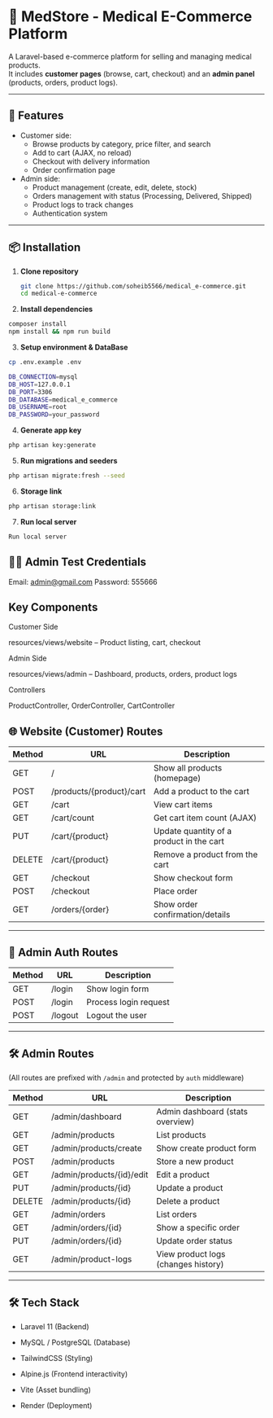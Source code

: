 # 🏥 MedStore - Medical E-Commerce Platform

A Laravel-based e-commerce platform for selling and managing medical products.  
It includes **customer pages** (browse, cart, checkout) and an **admin panel** (products, orders, product logs).  

---

## 🚀 Features
- Customer side:
  - Browse products by category, price filter, and search
  - Add to cart (AJAX, no reload)
  - Checkout with delivery information
  - Order confirmation page
- Admin side:
  - Product management (create, edit, delete, stock)
  - Orders management with status (Processing, Delivered, Shipped)
  - Product logs to track changes
  - Authentication system

---

## 📦 Installation

1. **Clone repository**
   ```bash
   git clone https://github.com/soheib5566/medical_e-commerce.git
   cd medical-e-commerce

2. **Install dependencies**
```bash
composer install
npm install && npm run build
```
3. **Setup environment & DataBase**
```bash
cp .env.example .env
```
```bash
DB_CONNECTION=mysql
DB_HOST=127.0.0.1
DB_PORT=3306
DB_DATABASE=medical_e_commerce
DB_USERNAME=root
DB_PASSWORD=your_password
```
4. **Generate app key**
```bash
php artisan key:generate
```
5. **Run migrations and seeders**
```bash
php artisan migrate:fresh --seed
```
6. **Storage link**
```bash
php artisan storage:link
```
7. **Run local server**
```bash
Run local server
```
## 👨‍💻 Admin Test Credentials
Email: admin@gmail.com
Password: 555666

## Key Components

Customer Side

resources/views/website – Product listing, cart, checkout

Admin Side

resources/views/admin – Dashboard, products, orders, product logs

Controllers

ProductController, OrderController, CartController

## 🌐 Website (Customer) Routes

| Method | URL                     | Description                                |
|--------|-------------------------|--------------------------------------------|
| GET    | /                       | Show all products (homepage)               |
| POST   | /products/{product}/cart| Add a product to the cart                  |
| GET    | /cart                   | View cart items                            |
| GET    | /cart/count             | Get cart item count (AJAX)                 |
| PUT    | /cart/{product}         | Update quantity of a product in the cart   |
| DELETE | /cart/{product}         | Remove a product from the cart             |
| GET    | /checkout               | Show checkout form                         |
| POST   | /checkout               | Place order                                |
| GET    | /orders/{order}         | Show order confirmation/details            |

---
## 🔑 Admin Auth Routes

| Method | URL      | Description            |
|--------|----------|------------------------|
| GET    | /login   | Show login form        |
| POST   | /login   | Process login request  |
| POST   | /logout  | Logout the user        |

---

## 🛠️ Admin Routes

(All routes are prefixed with `/admin` and protected by `auth` middleware)

| Method | URL                     | Description                                |
|--------|-------------------------|--------------------------------------------|
| GET    | /admin/dashboard        | Admin dashboard (stats overview)           |
| GET    | /admin/products         | List products                              |
| GET    | /admin/products/create  | Show create product form                   |
| POST   | /admin/products         | Store a new product                        |
| GET    | /admin/products/{id}/edit | Edit a product                           |
| PUT    | /admin/products/{id}    | Update a product                           |
| DELETE | /admin/products/{id}    | Delete a product                           |
| GET    | /admin/orders           | List orders                                |
| GET    | /admin/orders/{id}      | Show a specific order                      |
| PUT    | /admin/orders/{id}      | Update order status                        |
| GET    | /admin/product-logs     | View product logs (changes history)        |
---
## 🛠️ Tech Stack

- Laravel 11 (Backend)

- MySQL / PostgreSQL (Database)

- TailwindCSS (Styling)

- Alpine.js (Frontend interactivity)

- Vite (Asset bundling)

- Render (Deployment)
